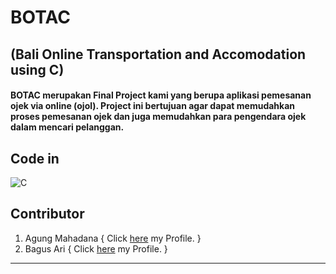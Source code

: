 # BOTAC
## (Bali Online Transportation and Accomodation using C)


#### BOTAC merupakan Final Project kami yang berupa aplikasi pemesanan ojek via online (ojol). Project ini bertujuan agar dapat memudahkan proses pemesanan ojek dan juga memudahkan para pengendara ojek dalam mencari pelanggan.


## Code in 
![C](https://img.shields.io/badge/-C-05122A?style=for-the-badge&logo=C&logoColor=A8B9CC) 


## Contributor 
1. Agung Mahadana { Click [here](https://github.com/agungmahadana) my Profile. }
2. Bagus Ari      { Click [here](https://github.com/BagusAri-17) my Profile. } 

<hr>
